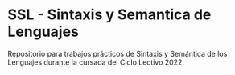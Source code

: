 # SSL - Sintaxis y Semantica de Lenguajes
Repositorio para trabajos prácticos de Sintaxis y Semántica de los Lenguajes durante la cursada del Ciclo Lectivo 2022.
